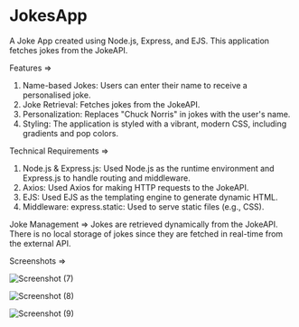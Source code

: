 # JokesApp
A Joke App created using Node.js, Express, and EJS. This application fetches jokes from the JokeAPI.

Features =>
1. Name-based Jokes: Users can enter their name to receive a personalised joke.
2. Joke Retrieval: Fetches jokes from the JokeAPI.
3. Personalization: Replaces "Chuck Norris" in jokes with the user's name.
4. Styling: The application is styled with a vibrant, modern CSS, including gradients and pop colors.

Technical Requirements => 
1. Node.js & Express.js: Used Node.js as the runtime environment and Express.js to handle routing and middleware.
2. Axios: Used Axios for making HTTP requests to the JokeAPI.
3. EJS: Used EJS as the templating engine to generate dynamic HTML.
4. Middleware: express.static: Used to serve static files (e.g., CSS).

Joke Management =>
Jokes are retrieved dynamically from the JokeAPI. There is no local storage of jokes since they are fetched in real-time from the external API.

Screenshots =>

![Screenshot (7)](https://github.com/Piyush-Patole/JokesApp/assets/73785010/26ae7778-8893-48db-8ffd-03775bd5a0c1)

![Screenshot (8)](https://github.com/Piyush-Patole/JokesApp/assets/73785010/135eeef8-8e4d-42be-b97c-ab429ff4439b)

![Screenshot (9)](https://github.com/Piyush-Patole/JokesApp/assets/73785010/dc04b4d1-95dc-4aba-a75e-06e62860fad9)
